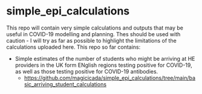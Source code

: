 # simple_epi_calculations

This repo will contain very simple calculations and outputs that may be useful in COVID-19 modelling and planning.  Thes should be used with caution - I will try as far as possible to highlight the limitations of the calculations uploaded here.  This repo so far contains:

- Simple estimates of the number of students who might be arriving at HE providers in the UK form ENglish regions  testing positive for COVID-19, as well as those testing positive for COVID-19 antibodies.
  - https://github.com/magicicada/simple_epi_calculations/tree/main/basic_arriving_student_calculations

